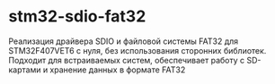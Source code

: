 # stm32-sdio-fat32
Реализация драйвера SDIO и файловой системы FAT32 для STM32F407VET6 с нуля, без использования сторонних библиотек. Подходит для встраиваемых систем, обеспечивает работу с SD-картами и хранение данных в формате FAT32
